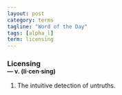 ```yaml
---
layout: post
category: terms
tagline: "Word of the Day"
tags: [alpha_l]
term: licensing
---
```


<h3>Licensing<br/> <small>&mdash; v. (li<span>&middot;</span>cen<span>&middot;</span>sing)</small></h3>
<p><ol><li>The intuitive detection of untruths.</li>
</ol></p>
